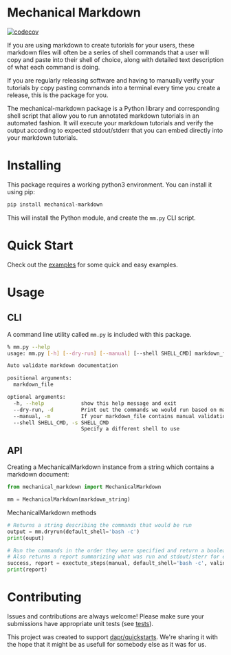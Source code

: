 # Mechanical Markdown

[![codecov](https://codecov.io/gh/dapr/mechanical-markdown/branch/main/graph/badge.svg)](https://codecov.io/gh/dapr/mechanical-markdown)

If you are using markdown to create tutorials for your users, these markdown files will often be a series of shell commands that a user will copy and paste into their shell of choice, along with detailed text description of what each command is doing.

If you are regularly releasing software and having to manually verify your tutorials by copy pasting commands into a terminal every time you create a release, this is the package for you.

The mechanical-markdown package is a Python library and corresponding shell script that allow you to run annotated markdown tutorials in an automated fashion. It will execute your markdown tutorials and verify the output according to expected stdout/stderr that you can embed directly into your markdown tutorials. 

# Installing 

This package requires a working python3 environment. You can install it using pip:

```bash
pip install mechanical-markdown
```

This will install the Python module, and create the ```mm.py``` CLI script.

# Quick Start

Check out the [examples](./examples) for some quick and easy examples.

# Usage

## CLI

A command line utility called ```mm.py``` is included with this package.

```bash
% mm.py --help
usage: mm.py [-h] [--dry-run] [--manual] [--shell SHELL_CMD] markdown_file

Auto validate markdown documentation

positional arguments:
  markdown_file

optional arguments:
  -h, --help            show this help message and exit
  --dry-run, -d         Print out the commands we would run based on markdown_file
  --manual, -m          If your markdown_file contains manual validation steps, pause for user input
  --shell SHELL_CMD, -s SHELL_CMD
                        Specify a different shell to use
```

## API

Creating a MechanicalMarkdown instance from a string which contains a markdown document:
```python
from mechanical_markdown import MechanicalMarkdown

mm = MechanicalMarkdown(markdown_string)
```

MechanicalMarkdown methods 

```python
# Returns a string describing the commands that would be run
output = mm.dryrun(default_shell='bash -c')
print(ouput)

# Run the commands in the order they were specified and return a boolean for succes or failure
# Also returns a report summarizing what was run and stdout/sterr for each command
success, report = exectute_steps(manual, default_shell='bash -c', validate_links=False, link_retries=3)
print(report)


```

# Contributing

Issues and contributions are always welcome! Please make sure your submissions have appropriate unit tests (see [tests](tests/)).

This project was created to support [dapr/quickstarts](https://github.com/dapr/quickstarts). We're sharing it with the hope that it might be as usefull for somebody else as it was for us.
